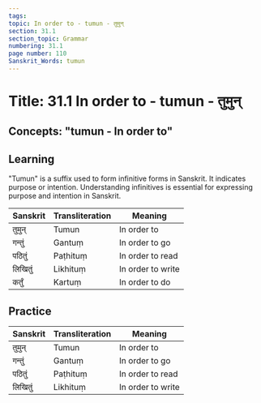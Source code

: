 ```yaml
---
tags:
topic: In order to - tumun - तुमुन्
section: 31.1
section_topic: Grammar
numbering: 31.1
page number: 110
Sanskrit_Words: tumun
---
```

# Title: 31.1 In order to - tumun - तुमुन्
## Concepts: "tumun - In order to"

## Learning
"Tumun" is a suffix used to form infinitive forms in Sanskrit. It indicates purpose or intention. Understanding infinitives is essential for expressing purpose and intention in Sanskrit.

| Sanskrit           | Transliteration      | Meaning                          |
| ------------------ | -------------------- | -------------------------------- |
| तुमुन्             | Tumun                | In order to                       |
| गन्तुं              | Gantuṃ               | In order to go                    |
| पठितुं             | Paṭhituṃ             | In order to read                  |
| लिखितुं            | Likhituṃ             | In order to write                 |
| कर्तुं              | Kartuṃ               | In order to do                    |

## Practice
| Sanskrit           | Transliteration      | Meaning                          |
| ------------------ | -------------------- | -------------------------------- |
| तुमुन्             | Tumun                | In order to                       |
| गन्तुं              | Gantuṃ               | In order to go                    |
| पठितुं             | Paṭhituṃ             | In order to read                  |
| लिखितुं            | Likhituṃ             | In order to write                 |

